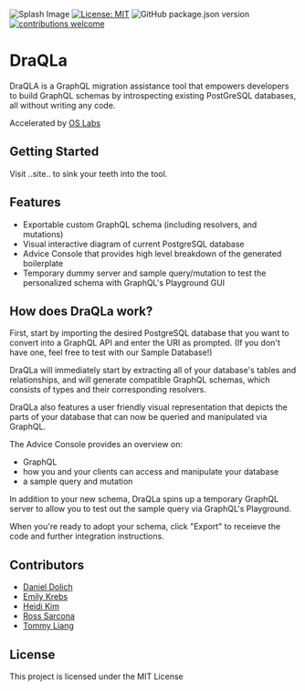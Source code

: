 ![Splash Image](https://res.cloudinary.com/mrtommyliang/image/upload/v1612532016/bg_i8kjuw.png)
[![License: MIT](https://img.shields.io/badge/License-MIT-yellow.svg)](https://github.com/oslabs-beta/LucidQL/blob/master/LICENSE) ![GitHub package.json version](https://img.shields.io/github/package-json/v/oslabs-beta/LucidQL?color=blue) [![contributions welcome](https://img.shields.io/badge/contributions-welcome-brightgreen.svg?style=flat)](https://github.com/oslabs-beta/LucidQL/issues)

# DraQLa 

DraQLA is a GraphQL migration assistance tool that empowers developers to build GraphQL schemas by introspecting existing PostGreSQL databases, all without writing any code. 


<!-- REST has been the dominant API style for building backends for a long time but it iss notorious for its waterfall requests. Problems include over fetching and multiple requests for multiple resources which is why GraphQL has been gaining so much momentum over the years. GraphQL is a query language that allows you to ask for what you want in a single query which saves bandwidth by specifying the exact types and fields and reduces waterfall requests. Despite GraphQL’s attractive query flexibility, companies have trouble migrating from their legacy REST API framework to GraphQL as it is time-consuming to learn a new language and can require extensive overhead, all with the risk of potentially  -->


Accelerated by [OS Labs](https://github.com/oslabs-beta/)

## Getting Started
Visit ..site.. to sink your teeth into the tool. 

## Features
* Exportable custom GraphQL schema (including resolvers, and mutations) 
* Visual interactive diagram of current PostgreSQL database
* Advice Console that provides high level breakdown of the generated boilerplate
* Temporary dummy server and sample query/mutation to test the personalized schema with GraphQL's Playground GUI
<!-- mention how our app is surface level. doesn't penetrate through and tap into real data-->
<!-- all while mainintaing your database's privacy? -->

## How does DraQLa work? 
First, start by importing the desired PostgreSQL database that you want to convert into a GraphQL API and enter the URI as prompted. (If you don't have one, feel free to test with our Sample Database!) 

DraQLa will immediately start by extracting all of your database's tables and relationships, and will generate compatible GraphQL schemas, which consists of types and their corresponding resolvers.
<!-- image here -->

DraQLa also features a user friendly visual representation that depicts the parts of your database that can now be queried and manipulated via GraphQL. 
<!-- image here -->

The Advice Console provides an overview on:
* GraphQL 
* how you and your clients can access and manipulate your database
* a sample query and mutation 

In addition to your new schema, DraQLa spins up a temporary GraphQL server to allow you to test out the sample query via GraphQL's Playground.

When you're ready to adopt your schema, click "Export" to receieve the code and further integration instructions.

## Contributors
* [Daniel Dolich](https://github.com/danieldolich)
* [Emily Krebs](https://github.com/emilykrebs)
* [Heidi Kim](https://github.com/heidiyoora)
* [Ross Sarcona](https://github.com/RossRSarc)
* [Tommy Liang](https://github.com/mrtommyliang)

## License
This project is licensed under the MIT License